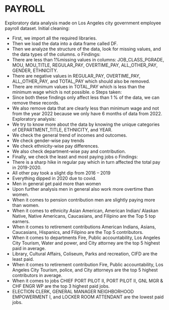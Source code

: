 # PAYROLL
Exploratory data analysis made on Los Angeles city government employee payroll dataset.
Initial cleaning:
* First, we import all the required libraries.
* Then we load the data into a data frame called DF.
* Then we analyze the structure of the data, look for missing values, and the data types of the columns.
o Findings:
* There are less than 1%missing values in columns: JOB_CLASS_PGRADE, MOU, MOU_TITLE, REGULAR_PAY, OVERTIME_PAY, ALL_OTHER_PAY, GENDER, ETHNICITY.
* There are negative values in REGULAR_PAY, OVERTIME_PAY, ALL_OTHER_PAY, and TOTAL_PAY which should also be removed.
* There are minimum values in TOTAL_PAY which is less than the minimum wage which is not possible.
o Steps taken:
* Since both these findings only affect less than 1 % of the data, we can remove these records.
* We also remove data that are clearly less than minimum wage and not from the year 2022 because we only have 6 months of data from 2022.
Exploratory analysis:
* We try to know more about the data by knowing the unique categories of DEPARTMENT_TITLE, ETHNICITY, and YEAR.
* We check the general trend of incomes and outcomes.
* We check gender-wise pay trends
* We check ethnicity-wise pay differences.
* We also check department-wise pay and contribution.
* Finally, we check the least and most paying jobs
o Findings:
* There is a sharp hike in regular pay which in turn affected the total pay in 2019-2020.
* All other pay took a slight dip from 2016 – 2019
* Everything dipped in 2020 due to covid.
* Men in general get paid more than women
* Upon further analysis men in general also work more overtime than women.
* When it comes to pension contribution men are slightly paying more than women.
* When it comes to ethnicity Asian American, American Indian/ Alaskan Native, Native Americans, Caucasians, and Filipino are the Top 5 top earners.
* When it comes to retirement contributions American Indians, Asians, Caucasians, Hispanics, and Filipino are the Top 5 contributors. 
* When it comes to departments Fire, Public accountability, Los Angeles City Tourism, Water and power, and City attorney are the top 5 highest paid in average.
* Library, Cultural Affairs, Coliseum, Parks and recreation, CIFD are the least paid.
* When it comes to retirement contribution Fire, Public accountability, Los Angeles City Tourism, police, and City attorneys are the top 5 highest contributors in average.
* When it comes to jobs CHIEF PORT PILOT II, PORT PILOT II, GNL MGR & CHF ENGR WP are the top 3 highest paid jobs.
* ELECTION CLERK, GENERAL MANAGER NEIGHBORHOOD EMPOWERMENT I, and LOCKER ROOM ATTENDANT are the lowest paid jobs.

